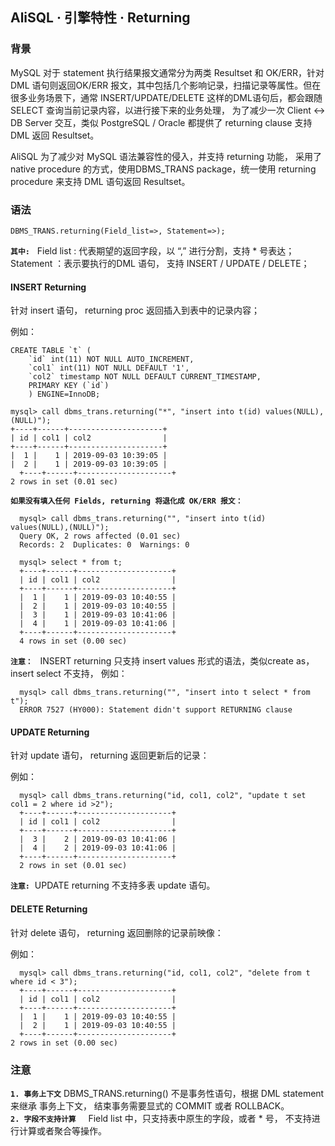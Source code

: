 ## AliSQL · 引擎特性 · Returning


    
### 背景

MySQL 对于 statement 执行结果报文通常分为两类 Resultset 和 OK/ERR，针对 DML 语句则返回OK/ERR 报文，其中包括几个影响记录，扫描记录等属性。但在很多业务场景下，通常 INSERT/UPDATE/DELETE 这样的DML语句后，都会跟随 SELECT 查询当前记录内容，以进行接下来的业务处理， 为了减少一次 Client <-> DB Server 交互，类似 PostgreSQL / Oracle 都提供了 returning clause 支持 DML 返回 Resultset。  


AliSQL 为了减少对 MySQL 语法兼容性的侵入，并支持 returning 功能， 采用了 native procedure 的方式，使用DBMS_TRANS package，统一使用 returning procedure 来支持 DML 语句返回 Resultset。  

### 语法

```LANG
DBMS_TRANS.returning(Field_list=>, Statement=>);

``` **`其中:`**  
Field list : 代表期望的返回字段，以 “,” 进行分割，支持 * 号表达；
Statement ：表示要执行的DML 语句， 支持 INSERT / UPDATE / DELETE；  

#### INSERT Returning

针对 insert 语句， returning proc 返回插入到表中的记录内容；  


例如：  

```LANG
CREATE TABLE `t` (
    `id` int(11) NOT NULL AUTO_INCREMENT,
    `col1` int(11) NOT NULL DEFAULT '1',
    `col2` timestamp NOT NULL DEFAULT CURRENT_TIMESTAMP,
    PRIMARY KEY (`id`)
    ) ENGINE=InnoDB;

mysql> call dbms_trans.returning("*", "insert into t(id) values(NULL),(NULL)");
+----+------+---------------------+
| id | col1 | col2                |
+----+------+---------------------+
|  1 |    1 | 2019-09-03 10:39:05 |
|  2 |    1 | 2019-09-03 10:39:05 |
  +----+------+---------------------+
2 rows in set (0.01 sec)

``` **`如果没有填入任何 Fields, returning 将退化成 OK/ERR 报文：`**    

```LANG
  mysql> call dbms_trans.returning("", "insert into t(id) values(NULL),(NULL)");
  Query OK, 2 rows affected (0.01 sec)
  Records: 2  Duplicates: 0  Warnings: 0

  mysql> select * from t;
  +----+------+---------------------+
  | id | col1 | col2                |
  +----+------+---------------------+
  |  1 |    1 | 2019-09-03 10:40:55 |
  |  2 |    1 | 2019-09-03 10:40:55 |
  |  3 |    1 | 2019-09-03 10:41:06 |
  |  4 |    1 | 2019-09-03 10:41:06 |
  +----+------+---------------------+
  4 rows in set (0.00 sec)

``` **`注意：`**   INSERT returning 只支持 insert values 形式的语法，类似create as， insert select 不支持， 例如：  

```LANG
  mysql> call dbms_trans.returning("", "insert into t select * from t");
  ERROR 7527 (HY000): Statement didn't support RETURNING clause

```

#### UPDATE Returning

针对 update 语句， returning 返回更新后的记录：  


例如：  

```LANG
  mysql> call dbms_trans.returning("id, col1, col2", "update t set col1 = 2 where id >2");
  +----+------+---------------------+
  | id | col1 | col2                |
  +----+------+---------------------+
  |  3 |    2 | 2019-09-03 10:41:06 |
  |  4 |    2 | 2019-09-03 10:41:06 |
  +----+------+---------------------+
  2 rows in set (0.01 sec)

``` **`注意:`**  UPDATE returning 不支持多表 update 语句。  

#### DELETE Returning

针对 delete 语句， returning 返回删除的记录前映像：  


例如：  

```LANG
  mysql> call dbms_trans.returning("id, col1, col2", "delete from t where id < 3");
  +----+------+---------------------+
  | id | col1 | col2                |
  +----+------+---------------------+
  |  1 |    1 | 2019-09-03 10:40:55 |
  |  2 |    1 | 2019-09-03 10:40:55 |
  +----+------+---------------------+
2 rows in set (0.00 sec)

```

### 注意 **`1. 事务上下文`**   DBMS_TRANS.returning() 不是事务性语句，根据 DML statement 来继承 事务上下文，
结束事务需要显式的 COMMIT 或者 ROLLBACK。   **`2. 字段不支持计算`**     
  Field list 中，只支持表中原生的字段，或者 * 号， 不支持进行计算或者聚合等操作。  

